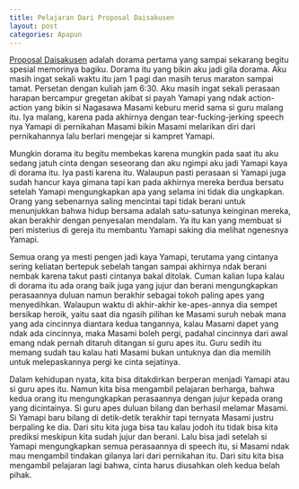 ```yaml
---
title: Pelajaran Dari Proposal Daisakusen
layout: post
categories: Apapun
---
```


[Proposal Daisakusen](http://wiki.d-addicts.com/Proposal_Daisakusen) adalah dorama pertama yang sampai sekarang begitu spesial memorinya bagiku. Dorama itu yang bikin aku jadi gila dorama.
Aku masih ingat sekali waktu itu jam 1 pagi dan masih terus maraton sampai tamat. Persetan dengan kuliah jam 6:30.
Aku masih ingat sekali perasaan harapan bercampur gregetan akibat si payah Yamapi yang ndak action-action yang bikin si Nagasawa Masami keburu merid sama si guru malang itu. 
Iya malang, karena pada akhirnya dengan tear-fucking-jerking speech nya Yamapi di pernikahan Masami bikin Masami melarikan diri dari pernikahannya lalu berlari mengejar si kampret Yamapi.

Mungkin dorama itu begitu membekas karena mungkin pada saat itu aku sedang jatuh cinta dengan seseorang dan aku ngimpi aku jadi Yamapi kaya di dorama itu. Iya pasti karena itu.
Walaupun pasti perasaan si Yamapi juga sudah hancur kaya gimana tapi kan pada akhirnya mereka berdua bersatu setelah Yamapi mengungkapkan apa yang selama ini tidak dia ungkapkan.
Orang yang sebenarnya saling mencintai tapi tidak berani untuk menunjukkan bahwa hidup bersama adalah satu-satunya keinginan mereka, akan berakhir dengan penyesalan mendalam. Ya itu kan yang membuat si peri misterius di gereja itu membantu Yamapi saking dia melihat ngenesnya Yamapi.

Semua orang ya mesti pengen jadi kaya Yamapi, terutama yang cintanya sering keliatan bertepuk sebelah tangan sampai akhirnya ndak berani nembak karena takut pasti cintanya bakal ditolak. Cuman kalian lupa kalau di dorama itu ada orang baik juga yang jujur dan berani mengungkapkan perasaannya duluan namun berakhir sebagai tokoh paling apes yang menyedihkan. Walaupun waktu di akhir-akhir ke-apes-annya dia sempet bersikap heroik, yaitu saat dia ngasih pilihan ke Masami suruh nebak mana yang ada cincinnya diantara kedua tangannya, kalau Masami dapet yang ndak ada cincinnya, maka Masami boleh pergi, padahal cincinnya dari awal emang ndak pernah ditaruh ditangan si guru apes itu. Guru sedih itu memang sudah tau kalau hati Masami bukan untuknya dan dia memilih untuk melepaskannya pergi ke cinta sejatinya.

Dalam kehidupan nyata, kita bisa ditakdirkan berperan menjadi Yamapi atau si guru apes itu. Namun kita bisa mengambil pelajaran berharga, bahwa kedua orang itu mengungkapkan perasaannya dengan jujur kepada orang yang dicintainya. Si guru apes duluan bilang dan berhasil melamar Masami. Si Yamapi baru bilang di detik-detik terakhir tapi ternyata Masami justru berpaling ke dia. Dari situ kita juga bisa tau kalau jodoh itu tidak bisa kita prediksi meskipun kita sudah jujur dan berani. Lalu bisa jadi setelah si Yamapi mengungkapkan semua perasaannya di speech itu, si Masami ndak mau mengambil tindakan gilanya lari dari pernikahan itu. Dari situ kita bisa mengambil pelajaran lagi bahwa, cinta harus diusahkan oleh kedua belah pihak.
